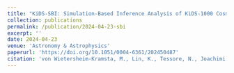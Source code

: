 ```yaml
---
title: "KiDS-SBI: Simulation-Based Inference Analysis of KiDS-1000 Cosmic Shear"
collection: publications
permalink: /publication/2024-04-23-sbi
excerpt: ''
date: 2024-04-23
venue: 'Astronomy & Astrophysics'
paperurl: 'https://doi.org/10.1051/0004-6361/202450487'
citation: 'von Wietersheim-Kramsta, M., Lin, K., Tessore, N., Joachimi, B., Loureiro, A., Reischke, R., & Wright, A. H. (2024). KiDS-SBI: Simulation-Based Inference Analysis of KiDS-1000 Cosmic Shear. Astronomy & Astrophysics, '
---
```

